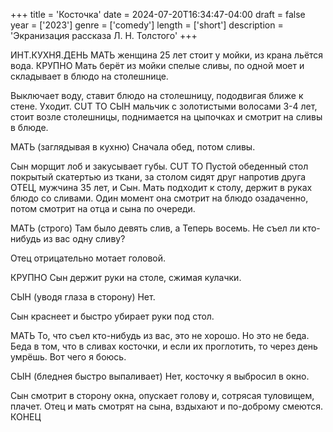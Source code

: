 +++
title = 'Косточка'
date = 2024-07-20T16:34:47-04:00
draft = false
year = ['2023']
genre = ['comedy']
length = ['short']
description = 'Экранизация рассказа Л. Н. Толстого'
+++

ИНТ.КУХНЯ.ДЕНЬ
МАТЬ женщина 25 лет стоит у мойки, из крана льётся вода.
КРУПНО
Мать берёт из мойки спелые сливы, по одной моет и складывает в блюдо на столешнице.

Выключает воду, ставит блюдо на столешницу, пододвигая ближе к стене. Уходит.
CUT TO
СЫН мальчик с золотистыми волосами 3-4 лет, стоит возле столешницы, поднимается на цыпочках и смотрит на сливы в блюде.

МАТЬ
(заглядывая в кухню)
Сначала обед, потом сливы.

Сын морщит лоб и закусывает губы.
CUT TO
Пустой обеденный стол покрытый скатертью из ткани, за столом сидят друг напротив друга ОТЕЦ, мужчина 35 лет, и Сын. Мать подходит к столу, держит в руках блюдо со сливами. Один момент она смотрит на блюдо озадаченно, потом смотрит на отца и сына по очереди.

МАТЬ
(строго)
Там было девять слив, а
Теперь восемь.
Не съел ли кто-нибудь из вас одну сливу?

Отец отрицательно мотает головой.

КРУПНО
Сын держит руки на столе, сжимая кулачки.

СЫН
(уводя глаза в сторону)
Нет.

Сын краснеет и быстро убирает руки под стол.

МАТЬ
То, что съел кто-нибудь из вас, это не хорошо. Но это не беда. Беда в том, что в сливах косточки, и если их проглотить, то через день умрёшь. Вот чего я боюсь.

СЫН
(бледнея быстро выпаливает)
Нет, косточку я выбросил в окно.

Сын смотрит в сторону окна, опускает голову и, сотрясая туловищем, плачет. Отец и мать смотрят на сына, вздыхают и по-доброму смеются.
КОНЕЦ